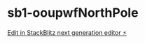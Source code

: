 # sb1-ooupwfNorthPole

[Edit in StackBlitz next generation editor ⚡️](https://stackblitz.com/~/github.com/g0t2bfree/sb1-ooupwfNorthPole)